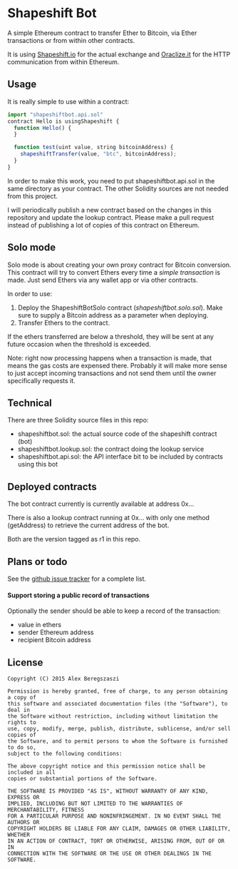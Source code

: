 # Shapeshift Bot

A simple Ethereum contract to transfer Ether to Bitcoin, via Ether transactions or from within other contracts.

It is using [Shapeshift.io](https://shapeshift.io/) for the actual exchange and [Oraclize.it](https://www.oraclize.it) for the HTTP communication from within Ethereum.

## Usage

It is really simple to use within a contract:

```js
import "shapeshiftbot.api.sol"
contract Hello is usingShapeshift {
  function Hello() {
  }

  function test(uint value, string bitcoinAddress) {
    shapeshiftTransfer(value, "btc", bitcoinAddress);
  }
}
```

In order to make this work, you need to put shapeshiftbot.api.sol in the same directory as your contract. The other Solidity sources are not needed from this project.

I will periodically publish a new contract based on the changes in this repository and update the lookup contract. Please make a pull request instead of publishing a lot of copies of this contract on Ethereum.

## Solo mode

Solo mode is about creating your own proxy contract for Bitcoin conversion.  This contract will try to convert Ethers every time a *simple transaction* is made.  Just send Ethers via any wallet app or via other contracts.

In order to use:

1. Deploy the ShapeshiftBotSolo contract (*shapeshiftbot.solo.sol*). Make sure to supply a Bitcoin address as a parameter when deploying.
2. Transfer Ethers to the contract.

If the ethers transferred are below a threshold, they will be sent at any future occasion when the threshold is exceeded.

Note: right now processing happens when a transaction is made, that means the gas costs are expensed there.  Probably it will make more sense to just accept incoming transactions and not send them until the owner specifically requests it.

## Technical

There are three Solidity source files in this repo:

* shapeshiftbot.sol: the actual source code of the shapeshift contract (bot)
* shapeshiftbot.lookup.sol: the contract doing the lookup service
* shapeshiftbot.api.sol: the API interface bit to be included by contracts using this bot

## Deployed contracts

The bot contract currently is currently available at address 0x...

There is also a lookup contract running at 0x... with only one method (getAddress) to retrieve the current address of the bot.

Both are the version tagged as r1 in this repo.

## Plans or todo

See the [github issue tracker](https://github.com/axic/shapeshiftbot/issues/) for a complete list.

#### Support storing a public record of transactions

Optionally the sender should be able to keep a record of the transaction:
* value in ethers
* sender Ethereum address
* recipient Bitcoin address

## License

    Copyright (C) 2015 Alex Beregszaszi

    Permission is hereby granted, free of charge, to any person obtaining a copy of
    this software and associated documentation files (the "Software"), to deal in
    the Software without restriction, including without limitation the rights to
    use, copy, modify, merge, publish, distribute, sublicense, and/or sell copies of
    the Software, and to permit persons to whom the Software is furnished to do so,
    subject to the following conditions:

    The above copyright notice and this permission notice shall be included in all
    copies or substantial portions of the Software.

    THE SOFTWARE IS PROVIDED "AS IS", WITHOUT WARRANTY OF ANY KIND, EXPRESS OR
    IMPLIED, INCLUDING BUT NOT LIMITED TO THE WARRANTIES OF MERCHANTABILITY, FITNESS
    FOR A PARTICULAR PURPOSE AND NONINFRINGEMENT. IN NO EVENT SHALL THE AUTHORS OR
    COPYRIGHT HOLDERS BE LIABLE FOR ANY CLAIM, DAMAGES OR OTHER LIABILITY, WHETHER
    IN AN ACTION OF CONTRACT, TORT OR OTHERWISE, ARISING FROM, OUT OF OR IN
    CONNECTION WITH THE SOFTWARE OR THE USE OR OTHER DEALINGS IN THE SOFTWARE.
